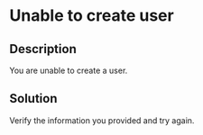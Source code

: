 # Unable to create user

## Description

You are unable to create a user.

## Solution

Verify the information you provided and try again.
